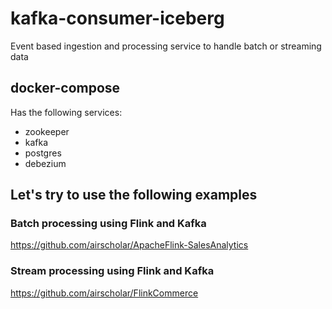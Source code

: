 # kafka-consumer-iceberg

Event based ingestion and processing service to handle batch or streaming data

## docker-compose

Has the following services:

* zookeeper
* kafka
* postgres
* debezium

## Let's try to use the following examples

### Batch processing using Flink and Kafka

https://github.com/airscholar/ApacheFlink-SalesAnalytics

### Stream processing using Flink and Kafka

https://github.com/airscholar/FlinkCommerce
